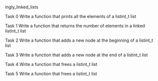ingly_linked_lists

Task 0 Write a function that prints all the elements of a listint_t list

Task 1 Write a function that returns the number of elements in a linked listint_t list

Task 2 Write a function that adds a new node at the beginning of a listint_t list

Task 3 Write a function that adds a new node at the end of a listint_t list

Task 4 Write a function that frees a listint_t list

Task 5 Write a function that frees a listint_t list


